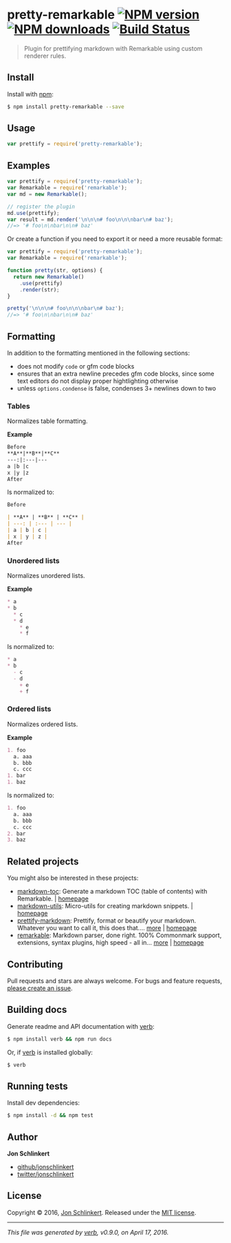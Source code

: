 # pretty-remarkable [![NPM version](https://img.shields.io/npm/v/pretty-remarkable.svg?style=flat)](https://www.npmjs.com/package/pretty-remarkable) [![NPM downloads](https://img.shields.io/npm/dm/pretty-remarkable.svg?style=flat)](https://npmjs.org/package/pretty-remarkable) [![Build Status](https://img.shields.io/travis/jonschlinkert/pretty-remarkable.svg?style=flat)](https://travis-ci.org/jonschlinkert/pretty-remarkable)

> Plugin for prettifying markdown with Remarkable using custom renderer rules.

## Install

Install with [npm](https://www.npmjs.com/):

```sh
$ npm install pretty-remarkable --save
```

## Usage

```js
var prettify = require('pretty-remarkable');
```

## Examples

```js
var prettify = require('pretty-remarkable');
var Remarkable = require('remarkable');
var md = new Remarkable();

// register the plugin
md.use(prettify);
var result = md.render('\n\n\n# foo\n\n\nbar\n# baz');
//=> '# foo\n\nbar\n\n# baz'
```

Or create a function if you need to export it or need a more reusable format:

```js
var prettify = require('pretty-remarkable');
var Remarkable = require('remarkable');

function pretty(str, options) {
  return new Remarkable()
    .use(prettify)
    .render(str);
}

pretty('\n\n\n# foo\n\n\nbar\n# baz');
//=> '# foo\n\nbar\n\n# baz'
```

## Formatting

In addition to the formatting mentioned in the following sections:

* does not modify `code` or gfm code blocks
* ensures that an extra newline precedes gfm code blocks, since some text editors do not display proper hightlighting otherwise
* unless `options.condense` is false, condenses 3+ newlines down to two

### Tables

Normalizes table formatting.

**Example**

```markdown
Before
**A**|**B**|**C**
---:|:---|---
a |b |c
x |y |z
After
```

Is normalized to:

```markdown
Before

| **A** | **B** | **C** | 
| ---: | :--- | --- |
| a | b | c |
| x | y | z |
After
```

### Unordered lists

Normalizes unordered lists.

**Example**

```markdown
* a
* b
  * c
  * d
    * e
    * f
```

Is normalized to:

```markdown
* a
* b
  - c
  - d
    + e
    + f
```

### Ordered lists

Normalizes ordered lists.

**Example**

```markdown
1. foo
  a. aaa
  b. bbb
  c. ccc
1. bar
1. baz
```

Is normalized to:

```markdown
1. foo
  a. aaa
  b. bbb
  c. ccc
2. bar
3. baz
```

## Related projects

You might also be interested in these projects:

* [markdown-toc](https://www.npmjs.com/package/markdown-toc): Generate a markdown TOC (table of contents) with Remarkable. | [homepage](https://github.com/jonschlinkert/markdown-toc)
* [markdown-utils](https://www.npmjs.com/package/markdown-utils): Micro-utils for creating markdown snippets. | [homepage](https://github.com/jonschlinkert/markdown-utils)
* [prettify-markdown](https://www.npmjs.com/package/prettify-markdown): Prettify, format or beautify your markdown. Whatever you want to call it, this does that.… [more](https://www.npmjs.com/package/prettify-markdown) | [homepage](https://github.com/jonschlinkert/prettify-markdown)
* [remarkable](https://www.npmjs.com/package/remarkable): Markdown parser, done right. 100% Commonmark support, extensions, syntax plugins, high speed - all in… [more](https://www.npmjs.com/package/remarkable) | [homepage](https://github.com/jonschlinkert/remarkable)

## Contributing

Pull requests and stars are always welcome. For bugs and feature requests, [please create an issue](https://github.com/jonschlinkert/pretty-remarkable/issues/new).

## Building docs

Generate readme and API documentation with [verb](https://github.com/verbose/verb):

```sh
$ npm install verb && npm run docs
```

Or, if [verb](https://github.com/verbose/verb) is installed globally:

```sh
$ verb
```

## Running tests

Install dev dependencies:

```sh
$ npm install -d && npm test
```

## Author

**Jon Schlinkert**

* [github/jonschlinkert](https://github.com/jonschlinkert)
* [twitter/jonschlinkert](http://twitter.com/jonschlinkert)

## License

Copyright © 2016, [Jon Schlinkert](https://github.com/jonschlinkert).
Released under the [MIT license](https://github.com/jonschlinkert/pretty-remarkable/blob/master/LICENSE).

***

_This file was generated by [verb](https://github.com/verbose/verb), v0.9.0, on April 17, 2016._